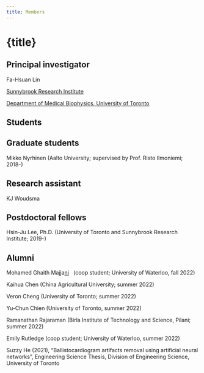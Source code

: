 ```yaml
---
title: Members
---
```


# {title}

## Principal investigator
Fa-Hsuan Lin

[Sunnybrook Research Institute](https://sunnybrook.ca/research/team/member.asp?t=11&m=865&page=528)

[Department of Medical Biophysics, University of Toronto](https://medbio.utoronto.ca/faculty/lin)

## Students

## Graduate students
Mikko Nyrhinen (Aalto University; supervised by Prof. Risto Ilmoniemi; 2018-)

## Research assistant

KJ Woudsma

## Postdoctoral fellows
Hsin-Ju Lee, Ph.D. (University of Toronto and Sunnybrook Research Institute; 2019-)

## Alumni

Mohamed Ghaith Majja[ni](https://app.slack.com/team/U03VDTCSDMK)   (coop student; University of Waterloo, fall 2022)

Kaihua Chen (China Agricultural University; summer 2022)

Veron Cheng (University of Toronto; summer 2022)

Yu-Chun Chien (University of Toronto, summer 2022)

Ramanathan Rajaraman (Birla Institute of Technology and Science, Pilani; summer 2022)

Emily Rutledge (coop student; University of Waterloo, summer 2022)

Suzzy He (2021), “Ballistocardiogram artifacts removal using artificial neural networks”, Engineering Science Thesis, Division of Engineering Science, University of Toronto



